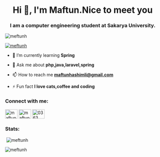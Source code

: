 <h1 align="center">Hi 👋, I'm Maftun.Nice to meet you</h1>
<h3 align="center">I am a computer engineering student at Sakarya University.</h3>

<p align="left"> <img src="https://komarev.com/ghpvc/?username=meftunh&label=Profile%20views&color=0e75b6&style=plastic" alt="meftunh" /> </p>

<p align="left"> <a href="https://github.com/ryo-ma/github-profile-trophy"><img src="https://github-profile-trophy.vercel.app/?username=meftunh&theme=dark" alt="meftunh" /></a> </p>

- 🌱 I’m currently learning **Spring**

- 💬 Ask me about **php,java,laravel,spring**

- 📫 How to reach me **maftunhashimli@gmail.com**

- ⚡ Fun fact **I love cats,coffee and coding**

<h3 align="left">Connect with me:</h3>
<p align="left">
<a href="https://medium.com/@maftun.hashimli" target="blank"><img align="center" src="https://raw.githubusercontent.com/rahuldkjain/github-profile-readme-generator/master/src/images/icons/Social/medium.svg" alt="maftun.hashimli" height="30" width="40" /></a>
<a href="https://linkedin.com/in/maftunhashimli" target="blank"><img align="center" src="https://raw.githubusercontent.com/rahuldkjain/github-profile-readme-generator/master/src/images/icons/Social/linked-in-alt.svg" alt="maftunhashimli" height="30" width="40" /></a>
<a href="https://discord.gg/2403" target="blank"><img align="center" src="https://raw.githubusercontent.com/rahuldkjain/github-profile-readme-generator/master/src/images/icons/Social/discord.svg" alt="0363" height="30" width="40" /></a>
</p>
<h3 align="left">Stats:</h3>
<p>&nbsp;<img align="center" src="https://github-readme-stats.vercel.app/api?username=meftunh&show_icons=true&locale=en&theme=dark" alt="meftunh" /></p>

<p><img align="center" src="https://github-readme-streak-stats.herokuapp.com/?user=meftunh&theme=dark" alt="meftunh" /></p>

